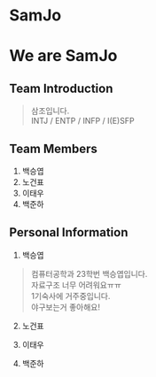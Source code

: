 # SamJo

We are SamJo
============
## Team Introduction
> 삼조입니다.      
INTJ / ENTP / INFP / I(E)SFP
## Team Members
1. 백승엽
2. 노건표
3. 이태우
4. 백준하

## Personal Information
1. 백승엽
> 컴퓨터공학과 23학번 백승엽입니다.      
자료구조 너무 어려워요ㅠㅠ      
1기숙사에 거주중입니다.      
야구보는거 좋아해요!
2. 노건표
>
>
>
>
>
>
3. 이태우
>
>
>
>
>
>
4. 백준하
>
>
>
>
>
>
